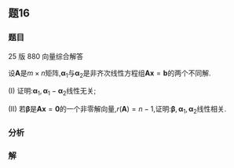 ## 题16
### 题目
25 版 880 向量综合解答 

设$\mathbf{A}$是$m \times  n$矩阵,${\mathbf{\alpha }}_{1}$与${\mathbf{\alpha }}_{2}$是非齐次线性方程组$\mathbf{{Ax}} = \mathbf{b}$的两个不同解.

(I) 证明:${\mathbf{\alpha }}_{1},{\mathbf{\alpha }}_{1} - {\mathbf{\alpha }}_{2}$线性无关;

(II) 若$\mathbf{\beta }$是$\mathbf{{Ax}} = \mathbf{0}$的一个非零解向量,$r( \mathbf{A})  = n - 1$,证明:$\mathbf{\beta },{\mathbf{\alpha }}_{1},{\mathbf{\alpha }}_{2}$线性相关.
### 分析

### 解


